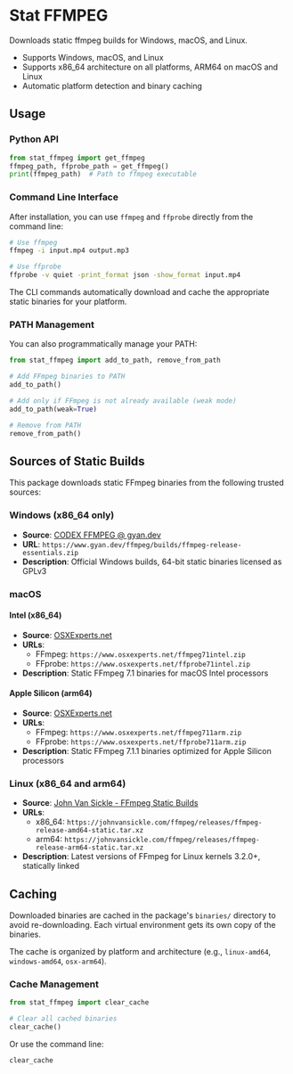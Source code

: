 # Stat FFMPEG

Downloads static ffmpeg builds for Windows, macOS, and Linux.

- Supports Windows, macOS, and Linux
- Supports x86_64 architecture on all platforms, ARM64 on macOS and Linux
- Automatic platform detection and binary caching

## Usage

### Python API

```python
from stat_ffmpeg import get_ffmpeg
ffmpeg_path, ffprobe_path = get_ffmpeg()
print(ffmpeg_path)  # Path to ffmpeg executable
```

### Command Line Interface

After installation, you can use `ffmpeg` and `ffprobe` directly from the command line:

```bash
# Use ffmpeg
ffmpeg -i input.mp4 output.mp3

# Use ffprobe
ffprobe -v quiet -print_format json -show_format input.mp4
```

The CLI commands automatically download and cache the appropriate static binaries for your platform.

### PATH Management

You can also programmatically manage your PATH:

```python
from stat_ffmpeg import add_to_path, remove_from_path

# Add FFmpeg binaries to PATH
add_to_path()

# Add only if FFmpeg is not already available (weak mode)
add_to_path(weak=True)

# Remove from PATH
remove_from_path()
```

## Sources of Static Builds

This package downloads static FFmpeg binaries from the following trusted sources:

### Windows (x86_64 only)

- **Source**: [CODEX FFMPEG @ gyan.dev](https://www.gyan.dev/ffmpeg/builds/)
- **URL**: `https://www.gyan.dev/ffmpeg/builds/ffmpeg-release-essentials.zip`
- **Description**: Official Windows builds, 64-bit static binaries licensed as GPLv3

### macOS

#### Intel (x86_64)

- **Source**: [OSXExperts.net](http://www.osxexperts.net/)
- **URLs**:
  - FFmpeg: `https://www.osxexperts.net/ffmpeg71intel.zip`
  - FFprobe: `https://www.osxexperts.net/ffprobe71intel.zip`
- **Description**: Static FFmpeg 7.1 binaries for macOS Intel processors

#### Apple Silicon (arm64)

- **Source**: [OSXExperts.net](http://www.osxexperts.net/)
- **URLs**:
  - FFmpeg: `https://www.osxexperts.net/ffmpeg711arm.zip`
  - FFprobe: `https://www.osxexperts.net/ffprobe711arm.zip`
- **Description**: Static FFmpeg 7.1.1 binaries optimized for Apple Silicon processors

### Linux (x86_64 and arm64)

- **Source**: [John Van Sickle - FFmpeg Static Builds](https://johnvansickle.com/ffmpeg/)
- **URLs**:
  - x86_64: `https://johnvansickle.com/ffmpeg/releases/ffmpeg-release-amd64-static.tar.xz`
  - arm64: `https://johnvansickle.com/ffmpeg/releases/ffmpeg-release-arm64-static.tar.xz`
- **Description**: Latest versions of FFmpeg for Linux kernels 3.2.0+, statically linked

## Caching

Downloaded binaries are cached in the package's `binaries/` directory to avoid re-downloading. Each virtual environment gets its own copy of the binaries.

The cache is organized by platform and architecture (e.g., `linux-amd64`, `windows-amd64`, `osx-arm64`).

### Cache Management

```python
from stat_ffmpeg import clear_cache

# Clear all cached binaries
clear_cache()
```

Or use the command line:

```bash
clear_cache
```
